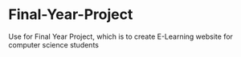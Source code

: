 # Final-Year-Project
Use for Final Year Project, which is to create E-Learning website for computer science students 
